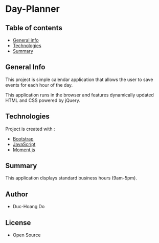 # Day-Planner

## Table of contents

- [General info](#general-info)
- [Technologies](#Technologies)
- [Summary](#Summary)

## General Info

This project is simple calendar application that allows the user to save events for each hour of the day. 

This application runs in the browser and features dynamically updated HTML and CSS powered by jQuery.

## Technologies

Project is created with :

- [Bootstrap](https://getbootstrap.com/)
- [JavaScript](https://www.javascript.com/)
- [Moment.js](https://momentjs.com/)

## Summary

This application displays standard business hours (9am-5pm).

## Author

- Duc-Hoang Do

## License

- Open Source